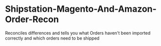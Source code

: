 # Shipstation-Magento-And-Amazon-Order-Recon
Reconciles differences and tells you what Orders haven't been imported correctly and which orders need to be shipped
